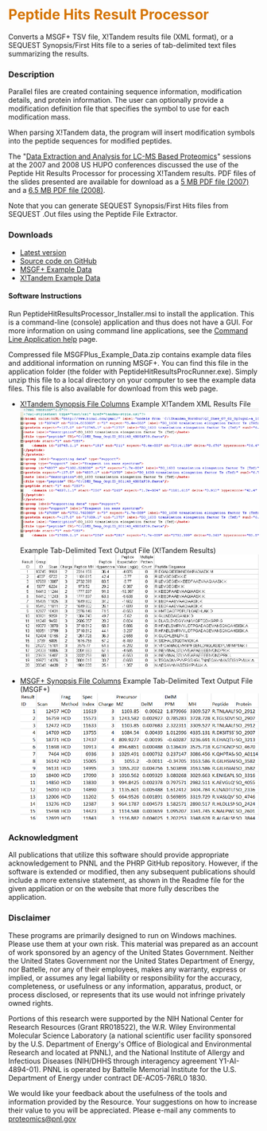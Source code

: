 # __<span style="color:#D57500">Peptide Hits Result Processor</span>__
Converts a MSGF+ TSV file, X!Tandem results file (XML format), or a SEQUEST Synopsis/First Hits file to a series of tab-delimited text files summarizing the results.

### Description
Parallel files are created containing sequence information, modification details, and protein information. The user can optionally provide a modification definition file that specifies the symbol to use for each modification mass.

When parsing X!Tandem data, the program will insert modification symbols into the peptide sequences for modified peptides.

The "[Data Extraction and Analysis for LC-MS Based Proteomics](http://panomics.pnnl.gov/training/workshops/)" sessions at the 2007 and 2008 US HUPO conferences discussed the use of the Peptide Hit Results Processor for processing X!Tandem results. PDF files of the slides presented are available for download as a [5 MB PDF file (2007)](http://panomics.pnnl.gov/training/workshops/2007HUPO/LCMSBasedProteomicsDataProcessing.pdf) and a [6.5 MB PDF file (2008)](http://panomics.pnnl.gov/training/workshops/2008HUPO/LCMSBasedProteomicsDataProcessing2008.pdf).

Note that you can generate SEQUEST Synopsis/First Hits files from SEQUEST .Out files using the Peptide File Extractor.

### Downloads
* [Latest version](https://github.com/PNNL-Comp-Mass-Spec/PHRP/releases/latest)
* [Source code on GitHub](https://github.com/PNNL-Comp-Mass-Spec/PHRP)
* [MSGF+ Example Data](MSGFPlus_Example.zip)
* [X!Tandem Example Data](XTandem_Example.zip)

#### Software Instructions
Run PeptideHitResultsProcessor_Installer.msi to install the application.  This is a command-line (console) application and thus does not have a GUI.   For more information on using command line applications, see the [Command Line Application help](https://pnnl-comp-mass-spec.github.io/CmdLineHelp) page.

Compressed file MSGFPlus_Example_Data.zip contains example data files and additional information on running MSGF+. You can find this file in the application folder (the folder with PeptideHitResultsProcRunner.exe). Simply unzip this file to a local directory on your computer to see the example data files.  This file is also available for download from this web page.

* [X!Tandem Synopsis File Columns](SynopsisFileColumns_XTandem)
  Example X!Tandem XML Results File
  ![Example X!Tandem XML Results File](PHRP_XTandemResultsFile.png)

  Example Tab-Delimited Text Output File (X!Tandem Results)
  ![Example Tab-Delimited Text Output File (X!Tandem Results)](PHRP_XTandem.png)

* [MSGF+ Synopsis File Columns](SynopsisFileColumns_MSGFPlus)
  Example Tab-Delimited Text Output File (MSGF+)
  ![Example Tab-Delimited Text Output File (MSGF+)](PHRP_MSGFPlus.png)

### Acknowledgment

All publications that utilize this software should provide appropriate acknowledgement to PNNL and the PHRP GitHub repository. However, if the software is extended or modified, then any subsequent publications should include a more extensive statement, as shown in the Readme file for the given application or on the website that more fully describes the application.

### Disclaimer

These programs are primarily designed to run on Windows machines. Please use them at your own risk. This material was prepared as an account of work sponsored by an agency of the United States Government. Neither the United States Government nor the United States Department of Energy, nor Battelle, nor any of their employees, makes any warranty, express or implied, or assumes any legal liability or responsibility for the accuracy, completeness, or usefulness or any information, apparatus, product, or process disclosed, or represents that its use would not infringe privately owned rights.

Portions of this research were supported by the NIH National Center for Research Resources (Grant RR018522), the W.R. Wiley Environmental Molecular Science Laboratory (a national scientific user facility sponsored by the U.S. Department of Energy's Office of Biological and Environmental Research and located at PNNL), and the National Institute of Allergy and Infectious Diseases (NIH/DHHS through interagency agreement Y1-AI-4894-01). PNNL is operated by Battelle Memorial Institute for the U.S. Department of Energy under contract DE-AC05-76RL0 1830.

We would like your feedback about the usefulness of the tools and information provided by the Resource. Your suggestions on how to increase their value to you will be appreciated. Please e-mail any comments to proteomics@pnl.gov
